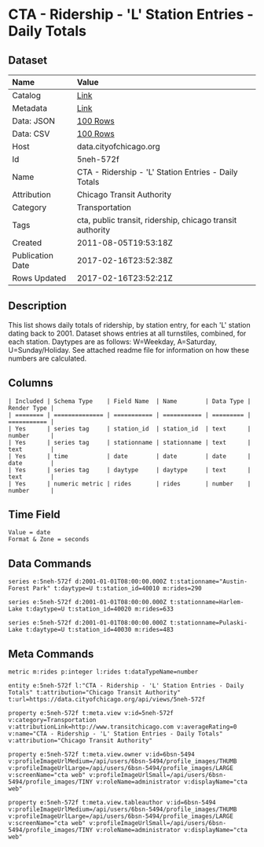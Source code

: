# CTA - Ridership - 'L' Station Entries - Daily Totals

## Dataset

| Name | Value |
| :--- | :---- |
| Catalog | [Link](https://catalog.data.gov/dataset/cta-ridership-l-station-entries-daily-totals-b84e1) |
| Metadata | [Link](https://data.cityofchicago.org/api/views/5neh-572f) |
| Data: JSON | [100 Rows](https://data.cityofchicago.org/api/views/5neh-572f/rows.json?max_rows=100) |
| Data: CSV | [100 Rows](https://data.cityofchicago.org/api/views/5neh-572f/rows.csv?max_rows=100) |
| Host | data.cityofchicago.org |
| Id | 5neh-572f |
| Name | CTA - Ridership - 'L' Station Entries - Daily Totals |
| Attribution | Chicago Transit Authority |
| Category | Transportation |
| Tags | cta, public transit, ridership, chicago transit authority |
| Created | 2011-08-05T19:53:18Z |
| Publication Date | 2017-02-16T23:52:38Z |
| Rows Updated | 2017-02-16T23:52:21Z |

## Description

This list shows daily totals of ridership, by station entry, for each 'L' station dating back to 2001. Dataset shows entries at all turnstiles, combined, for each station. Daytypes are as follows: W=Weekday, A=Saturday, U=Sunday/Holiday. See attached readme file for information on how these numbers are calculated.

## Columns

```ls
| Included | Schema Type    | Field Name  | Name        | Data Type | Render Type |
| ======== | ============== | =========== | =========== | ========= | =========== |
| Yes      | series tag     | station_id  | station_id  | text      | number      |
| Yes      | series tag     | stationname | stationname | text      | text        |
| Yes      | time           | date        | date        | date      | date        |
| Yes      | series tag     | daytype     | daytype     | text      | text        |
| Yes      | numeric metric | rides       | rides       | number    | number      |
```

## Time Field

```ls
Value = date
Format & Zone = seconds
```

## Data Commands

```ls
series e:5neh-572f d:2001-01-01T08:00:00.000Z t:stationname="Austin-Forest Park" t:daytype=U t:station_id=40010 m:rides=290

series e:5neh-572f d:2001-01-01T08:00:00.000Z t:stationname=Harlem-Lake t:daytype=U t:station_id=40020 m:rides=633

series e:5neh-572f d:2001-01-01T08:00:00.000Z t:stationname=Pulaski-Lake t:daytype=U t:station_id=40030 m:rides=483
```

## Meta Commands

```ls
metric m:rides p:integer l:rides t:dataTypeName=number

entity e:5neh-572f l:"CTA - Ridership - 'L' Station Entries - Daily Totals" t:attribution="Chicago Transit Authority" t:url=https://data.cityofchicago.org/api/views/5neh-572f

property e:5neh-572f t:meta.view v:id=5neh-572f v:category=Transportation v:attributionLink=http://www.transitchicago.com v:averageRating=0 v:name="CTA - Ridership - 'L' Station Entries - Daily Totals" v:attribution="Chicago Transit Authority"

property e:5neh-572f t:meta.view.owner v:id=6bsn-5494 v:profileImageUrlMedium=/api/users/6bsn-5494/profile_images/THUMB v:profileImageUrlLarge=/api/users/6bsn-5494/profile_images/LARGE v:screenName="cta web" v:profileImageUrlSmall=/api/users/6bsn-5494/profile_images/TINY v:roleName=administrator v:displayName="cta web"

property e:5neh-572f t:meta.view.tableauthor v:id=6bsn-5494 v:profileImageUrlMedium=/api/users/6bsn-5494/profile_images/THUMB v:profileImageUrlLarge=/api/users/6bsn-5494/profile_images/LARGE v:screenName="cta web" v:profileImageUrlSmall=/api/users/6bsn-5494/profile_images/TINY v:roleName=administrator v:displayName="cta web"
```